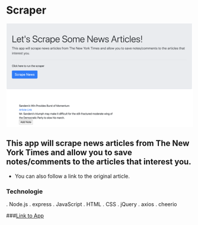# Scraper

![app screenshot](scraperpic.png)

## This app will scrape news articles from The New York Times and allow you to save notes/comments to the articles that interest you.
- You can also follow a link to the original article. 

### Technologie
. Node.js 
. express
. JavaScript
. HTML
. CSS
. jQuery
. axios
. cheerio

###[Link to App](https://protected-citadel-95686.herokuapp.com/)
